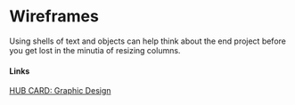 # Wireframes

Using shells of text and objects can help think about the end project before you get lost in the minutia of resizing columns. 

#### Links
[HUB CARD: Graphic Design](197_HUB__Graphic_Design_and_Data_Analysis.md)  
